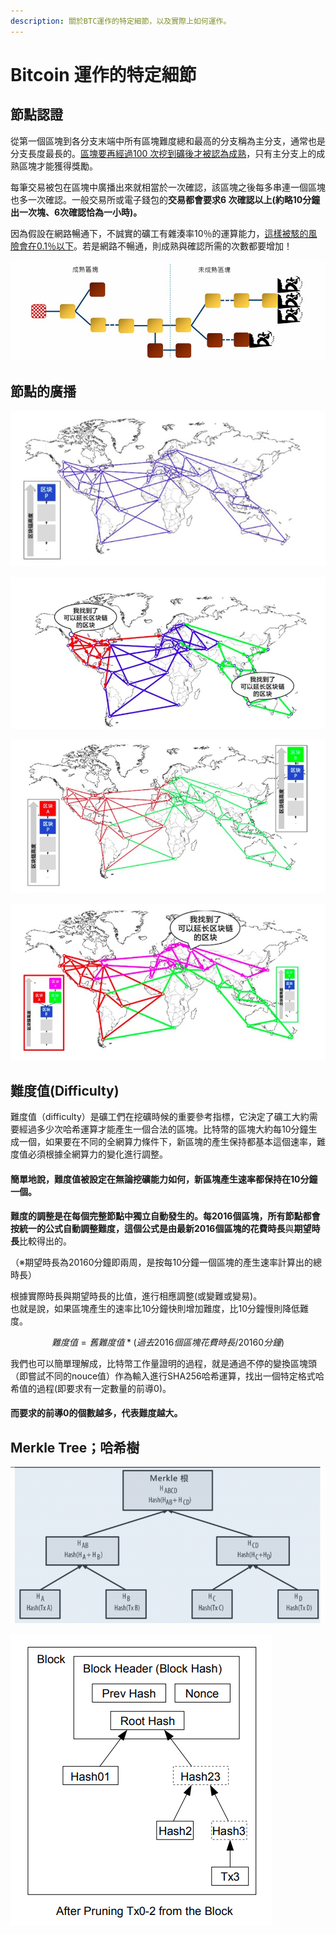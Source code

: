 ```yaml
---
description: 關於BTC運作的特定細節，以及實際上如何運作。
---
```


# Bitcoin 運作的特定細節

## 節點認證

從第一個區塊到各分支末端中所有區塊難度總和最高的分支稱為主分支，通常也是分支長度最長的。[區塊要再經過100 次挖到礦後才被認為成熟](https://en.bitcoin.it/wiki/Confirmation)，只有主分支上的成熟區塊才能獲得獎勵。

每筆交易被包在區塊中廣播出來就相當於一次確認，該區塊之後每多串連一個區塊也多一次確認。一般交易所或電子錢包的**交易都會要求6 次確認以上\(約略10分鐘出一次塊、6次確認恰為一小時\)。**

因為假設在網路暢通下，不誠實的礦工有雜湊率10％的運算能力，[這樣被駭的風險會在0.1％以下](https://en.bitcoin.it/wiki/Confirmation)。若是網路不暢通，則成熟與確認所需的次數都要增加！

![](.gitbook/assets/tu-2web.jpg)

## 節點的廣播

![](.gitbook/assets/image%20%2823%29.png)

  


![](.gitbook/assets/image%20%2814%29.png)

  


![](.gitbook/assets/image%20%2828%29.png)

  


![](.gitbook/assets/image%20%2825%29.png)

## 難度值\(Difficulty\)

 難度值（difficulty）是礦工們在挖礦時候的重要參考指標，它決定了礦工大約需要經過多少次哈希運算才能產生一個合法的區塊。比特幣的區塊大約每10分鐘生成一個，如果要在不同的全網算力條件下，新區塊的產生保持都基本這個速率，難度值必須根據全網算力的變化進行調整。

#### 簡單地說，難度值被設定在無論挖礦能力如何，新區塊產生速率都保持在10分鐘一個。

**難度的調整是在每個完整節點中獨立自動發生的。**每2016個區塊，所有節點都會按統一的公式自動調整難度，這個公式是由最新2016個區塊的**花費時長**與**期望時長**比較得出的。

（※期望時長為20160分鐘即兩周，是按每10分鐘一個區塊的產生速率計算出的總時長）

根據實際時長與期望時長的比值，進行相應調整\(或變難或變易\)。  
也就是說，如果區塊產生的速率比10分鐘快則增加難度，比10分鐘慢則降低難度。

$$
難度值 = 舊難度值 * ( 過去2016個區塊花費時長 / 20160 分鐘 )
$$

 我們也可以簡單理解成，比特幣工作量證明的過程，就是通過不停的變換區塊頭（即嘗試不同的nouce值）作為輸入進行SHA256哈希運算，找出一個特定格式哈希值的過程\(即要求有一定數量的前導0\)。

#### 而要求的前導0的個數越多，代表難度越大。

## Merkle Tree；哈希樹



![](.gitbook/assets/image%20%2830%29.png)





![](.gitbook/assets/image%20%282%29.png)






